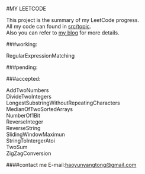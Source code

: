
#MY LEETCODE 

This project is the summary of my LeetCode progress.<br>
All my code can found in [src/topic](https://github.com/seek4/MyLeetCode/tree/master/src/topic).<br>
Also you can refer to [my blog](http://blog.csdn.net/hi_ugly) for more details.


###working:

RegularExpressionMatching

###pending:


###accepted:

AddTwoNumbers<br>
DivideTwoIntegers<br>
LongestSubstringWithoutRepeatingCharacters<br>
MedianOfTwoSortedArrays<br>
NumberOf1Bit<br>
ReverseInteger<br>
ReverseString<br>
SlidingWindowMaximun<br>
StringToIntergerAtoi<br>
TwoSum<br>
ZigZagConversion<br>

####contact me
E-mail:haoyunyangtong@gmail.com

